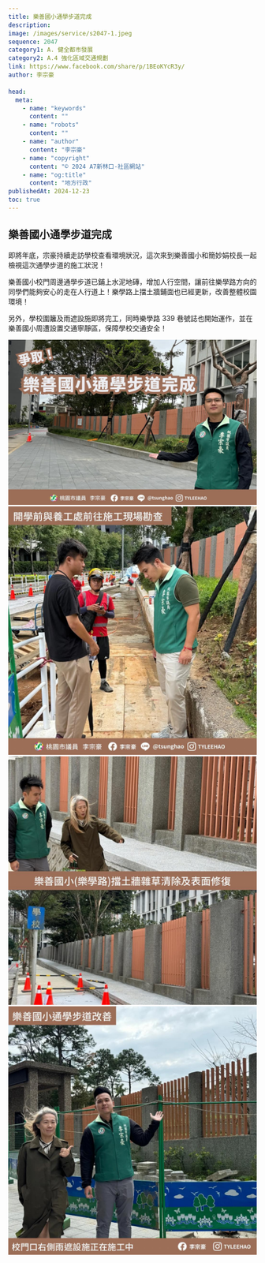 ```yaml
---
title: 樂善國小通學步道完成
description:
image: /images/service/s2047-1.jpeg
sequence: 2047
category1: A. 健全都市發展
category2: A.4 強化區域交通規劃
link: https://www.facebook.com/share/p/1BEoKYcR3y/
author: 李宗豪

head:
  meta:
    - name: "keywords"
      content: ""
    - name: "robots"
      content: ""
    - name: "author"
      content: "李宗豪"
    - name: "copyright"
      content: "© 2024 A7新林口-社區網站"
    - name: "og:title"
      content: "地方行政"
publishedAt: 2024-12-23
toc: true
---
```


## 樂善國小通學步道完成

即將年底，宗豪持續走訪學校查看環境狀況，這次來到樂善國小和簡妙娟校長一起檢視這次通學步道的施工狀況！

樂善國小校門周邊通學步道已鋪上水泥地磚，增加人行空間，讓前往樂學路方向的同學們能夠安心的走在人行道上！樂學路上擋土牆鋪面也已經更新，改善整體校園環境！

另外，學校圍籬及雨遮設施即將完工，同時樂學路 339 巷號誌也開始運作，並在樂善國小周遭設置交通寧靜區，保障學校交通安全！

![s2047-1.jpeg](/images/service/s2047-1.jpeg)
![s2047-2.jpeg](/images/service/s2047-2.jpeg)
![s2047-3.jpeg](/images/service/s2047-3.jpeg)
![s2047-4.jpeg](/images/service/s2047-4.jpeg)
